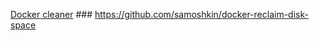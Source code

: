 

[Docker cleaner](/RaspberryPi/Scripts/Dockker-clean.sh) ### https://github.com/samoshkin/docker-reclaim-disk-space

